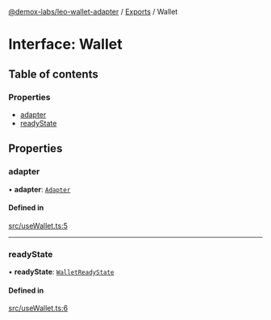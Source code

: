[@demox-labs/leo-wallet-adapter](../README.md) / [Exports](../modules.md) / Wallet

# Interface: Wallet

## Table of contents

### Properties

- [adapter](Wallet.md#adapter)
- [readyState](Wallet.md#readystate)

## Properties

### adapter

• **adapter**: [`Adapter`](../modules.md#adapter)

#### Defined in

[src/useWallet.ts:5](https://github.com/demox-labs/leo-wallet-adapter/blob/60deb2b/src/useWallet.ts#L5)

___

### readyState

• **readyState**: [`WalletReadyState`](../enums/WalletReadyState.md)

#### Defined in

[src/useWallet.ts:6](https://github.com/demox-labs/leo-wallet-adapter/blob/60deb2b/src/useWallet.ts#L6)
